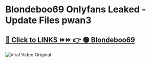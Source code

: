
 # Blondeboo69 Onlyfans Leaked - Update Files pwan3

## <h2><a href="https://clipsfans.com/Blondeboo69&ref=git">🔗 Click to LINKS ⏩⏩ 👉 🟢 Blondeboo69 </a></h2>

<a href="https://clipsfans.com/Blondeboo69&ref=git" rel="nofollow" data-target="animated-image.originalLink"><img src="https://i.ibb.co.com/xMMVF88/686577567.gif" alt="Viral Video Original" style="max-width: 100%; display: inline-block;" data-target="animated-image.originalImage"></a>

